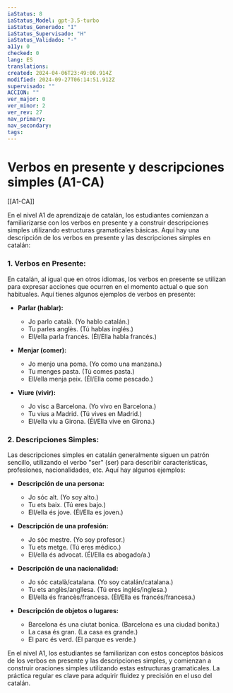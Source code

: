 ```yaml
---
iaStatus: 8
iaStatus_Model: gpt-3.5-turbo
iaStatus_Generado: "I"
iaStatus_Supervisado: "H"
iaStatus_Validado: "-"
a11y: 0
checked: 0
lang: ES
translations: 
created: 2024-04-06T23:49:00.914Z
modified: 2024-09-27T06:14:51.912Z
supervisado: ""
ACCION: ""
ver_major: 0
ver_minor: 2
ver_rev: 27
nav_primary: 
nav_secondary: 
tags:
---
```

# Verbos en presente y descripciones simples (A1-CA)

[[A1-CA]]

En el nivel A1 de aprendizaje de catalán, los estudiantes comienzan a familiarizarse con los verbos en presente y a construir descripciones simples utilizando estructuras gramaticales básicas. Aquí hay una descripción de los verbos en presente y las descripciones simples en catalán:

### 1. Verbos en Presente:

En catalán, al igual que en otros idiomas, los verbos en presente se utilizan para expresar acciones que ocurren en el momento actual o que son habituales. Aquí tienes algunos ejemplos de verbos en presente:

- **Parlar (hablar):**
  - Jo parlo català. (Yo hablo catalán.)
  - Tu parles anglès. (Tú hablas inglés.)
  - Ell/ella parla francès. (Él/Ella habla francés.)

- **Menjar (comer):**
  - Jo menjo una poma. (Yo como una manzana.)
  - Tu menges pasta. (Tú comes pasta.)
  - Ell/ella menja peix. (Él/Ella come pescado.)

- **Viure (vivir):**
  - Jo visc a Barcelona. (Yo vivo en Barcelona.)
  - Tu vius a Madrid. (Tú vives en Madrid.)
  - Ell/ella viu a Girona. (Él/Ella vive en Girona.)

### 2. Descripciones Simples:

Las descripciones simples en catalán generalmente siguen un patrón sencillo, utilizando el verbo "ser" (ser) para describir características, profesiones, nacionalidades, etc. Aquí hay algunos ejemplos:

- **Descripción de una persona:**
  - Jo sóc alt. (Yo soy alto.)
  - Tu ets baix. (Tú eres bajo.)
  - Ell/ella és jove. (Él/Ella es joven.)

- **Descripción de una profesión:**
  - Jo sóc mestre. (Yo soy profesor.)
  - Tu ets metge. (Tú eres médico.)
  - Ell/ella és advocat. (Él/Ella es abogado/a.)

- **Descripción de una nacionalidad:**
  - Jo sóc català/catalana. (Yo soy catalán/catalana.)
  - Tu ets anglès/angllesa. (Tú eres inglés/inglesa.)
  - Ell/ella és francès/francesa. (Él/Ella es francés/francesa.)

- **Descripción de objetos o lugares:**
  - Barcelona és una ciutat bonica. (Barcelona es una ciudad bonita.)
  - La casa és gran. (La casa es grande.)
  - El parc és verd. (El parque es verde.)

En el nivel A1, los estudiantes se familiarizan con estos conceptos básicos de los verbos en presente y las descripciones simples, y comienzan a construir oraciones simples utilizando estas estructuras gramaticales. La práctica regular es clave para adquirir fluidez y precisión en el uso del catalán.